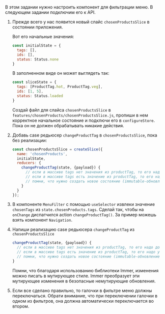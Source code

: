 В этом задании нужно настроить компонент для фильтрации меню. В следующем задании подключим его к API.

1. Прежде всего у нас появится новый слайс `chosenProductsSlice` в состоянии приложения.
    
    Вот его начальные значения:
    ```js
    const initialState = {
      tags: [],
      ids: [],
      status: Status.none
    }
    ```

    В заполненном виде он может выглядеть так:
    ```js
    const sliceState = {
      tags: [ProductTag.hot, ProductTag.veg],
      ids: [1, 5],
      status: Status.loaded
    }
    ```
    Создай файл для слайса `chosenProductsSlice` в `features/chosenProducts/chosenProductsSlice.js`,
    пропиши в нем корректное начальное состояние и подключи его в `configureStore`.
    Пока он не должен обрабатывать никакие действия.

2. Добавь case редьюсер `changeProductTag` в `chosenProductsSlice`, пока без реализации:
    ```js
    const chosenProductsSlice = createSlice({
      name: 'chosenProducts',
      initialState,
      reducers: {
        changeProductTag(state, {payload}) {
          // если в массиве tags нет значения из productTag, то его надо добавить
          // если в массиве tags есть значение из productTag, то его надо убрать
          // помни, что нужно создать новое состояние (immutable-обновление)
        }
      }
    });
    ```

3. В компоненте `MenuFilter` с помощью `useSelector` извлеки значение `chosenTags` из `state.chosenProducts.tags`.
Сделай так, чтобы на `onChange` диспатчился action `changeProductTag()`. За пример можешь взять компонент `Navigation`.

4. Напиши реализацию case редьюсера `changeProductTag` из `chosenProductsSlice`
    ```js
    changeProductTag(state, {payload}) {
      // если в массиве tags нет значения из productTag, то его надо добавить
      // если в массиве tags есть значение из productTag, то его надо убрать
      // помни, что нужно создать новое состояние (immutable-обновление)
    }
    ```

    Помни, что благодаря использованию библиотеки Immer, изменения можно писать в мутирующее стиле.
    Immer преобразует эти мутирующее изменения в безопасные немутирующие обновления.

5. Если все сделано правильно, то галочки в фильтре меню должны переключаться.
Обрати внимание, что при переключении галочки в одном из фильтров, она должна автоматически переключается во втором.
